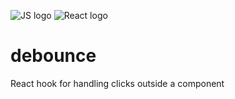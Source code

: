 ![JS logo](https://i.imgur.com/tvJMlaz.png)
![React logo](https://i.imgur.com/6srbJj2.png)

# debounce

React hook for handling clicks outside a component
